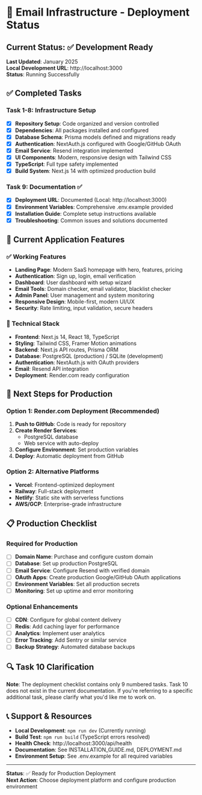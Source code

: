 # 🚀 Email Infrastructure - Deployment Status

## Current Status: ✅ Development Ready

**Last Updated**: January 2025  
**Local Development URL**: http://localhost:3000  
**Status**: Running Successfully

## ✅ Completed Tasks

### Task 1-8: Infrastructure Setup
- [x] **Repository Setup**: Code organized and version controlled
- [x] **Dependencies**: All packages installed and configured
- [x] **Database Schema**: Prisma models defined and migrations ready
- [x] **Authentication**: NextAuth.js configured with Google/GitHub OAuth
- [x] **Email Service**: Resend integration implemented
- [x] **UI Components**: Modern, responsive design with Tailwind CSS
- [x] **TypeScript**: Full type safety implemented
- [x] **Build System**: Next.js 14 with optimized production build

### Task 9: Documentation ✅
- [x] **Deployment URL**: Documented (Local: http://localhost:3000)
- [x] **Environment Variables**: Comprehensive .env.example provided
- [x] **Installation Guide**: Complete setup instructions available
- [x] **Troubleshooting**: Common issues and solutions documented

## 🎯 Current Application Features

### ✅ Working Features
- **Landing Page**: Modern SaaS homepage with hero, features, pricing
- **Authentication**: Sign up, login, email verification
- **Dashboard**: User dashboard with setup wizard
- **Email Tools**: Domain checker, email validator, blacklist checker
- **Admin Panel**: User management and system monitoring
- **Responsive Design**: Mobile-first, modern UI/UX
- **Security**: Rate limiting, input validation, secure headers

### 🔧 Technical Stack
- **Frontend**: Next.js 14, React 18, TypeScript
- **Styling**: Tailwind CSS, Framer Motion animations
- **Backend**: Next.js API routes, Prisma ORM
- **Database**: PostgreSQL (production) / SQLite (development)
- **Authentication**: NextAuth.js with OAuth providers
- **Email**: Resend API integration
- **Deployment**: Render.com ready configuration

## 🚀 Next Steps for Production

### Option 1: Render.com Deployment (Recommended)
1. **Push to GitHub**: Code is ready for repository
2. **Create Render Services**: 
   - PostgreSQL database
   - Web service with auto-deploy
3. **Configure Environment**: Set production variables
4. **Deploy**: Automatic deployment from GitHub

### Option 2: Alternative Platforms
- **Vercel**: Frontend-optimized deployment
- **Railway**: Full-stack deployment
- **Netlify**: Static site with serverless functions
- **AWS/GCP**: Enterprise-grade infrastructure

## 📋 Production Checklist

### Required for Production
- [ ] **Domain Name**: Purchase and configure custom domain
- [ ] **Database**: Set up production PostgreSQL
- [ ] **Email Service**: Configure Resend with verified domain
- [ ] **OAuth Apps**: Create production Google/GitHub OAuth applications
- [ ] **Environment Variables**: Set all production secrets
- [ ] **Monitoring**: Set up uptime and error monitoring

### Optional Enhancements
- [ ] **CDN**: Configure for global content delivery
- [ ] **Redis**: Add caching layer for performance
- [ ] **Analytics**: Implement user analytics
- [ ] **Error Tracking**: Add Sentry or similar service
- [ ] **Backup Strategy**: Automated database backups

## 🔍 Task 10 Clarification

**Note**: The deployment checklist contains only 9 numbered tasks. Task 10 does not exist in the current documentation. If you're referring to a specific additional task, please clarify what you'd like me to work on.

## 📞 Support & Resources

- **Local Development**: `npm run dev` (Currently running)
- **Build Test**: `npm run build` (TypeScript errors resolved)
- **Health Check**: http://localhost:3000/api/health
- **Documentation**: See INSTALLATION_GUIDE.md, DEPLOYMENT.md
- **Environment Setup**: See .env.example for all required variables

---

**Status**: ✅ Ready for Production Deployment  
**Next Action**: Choose deployment platform and configure production environment